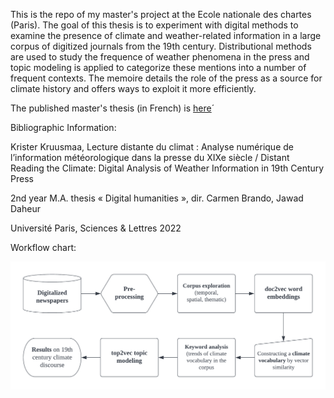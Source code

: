 This is the repo of my master's project at the Ecole nationale des chartes (Paris). The goal of this thesis is to experiment with digital methods to examine the presence of climate and weather-related information in a large corpus of digitized journals from the 19th century. Distributional methods are used to study the frequence of weather phenomena in the press and topic modeling is applied to categorize these mentions into a number of frequent contexts. The memoire details the role of the press as a source for climate history and offers ways to exploit it more efficiently.

The published master's thesis (in French) is [here](https://github.com/krkryger/clim-dist/blob/main/references/memoire/memoire_krister_kruusmaa.pdf)´

Bibliographic Information:

Krister Kruusmaa, Lecture distante du climat : Analyse numérique de l’information météorologique dans la presse du XIXe siècle /
Distant Reading the Climate: Digital Analysis of Weather Information in 19th Century Press

2nd year M.A. thesis « Digital humanities », dir. Carmen Brando, Jawad Daheur

Université Paris, Sciences & Lettres 2022

Workflow chart:

![](references/M2_workflow_chart.png)